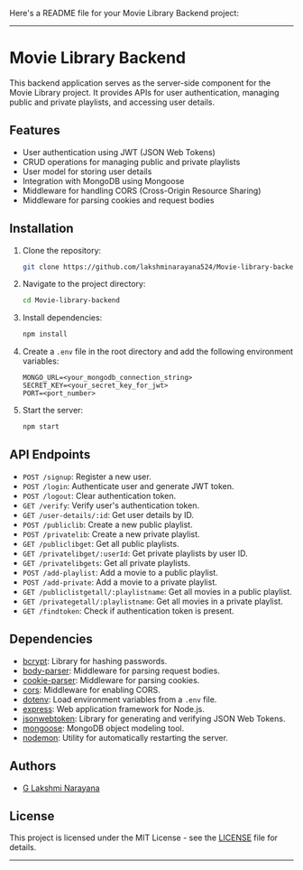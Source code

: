 Here's a README file for your Movie Library Backend project:

---

# Movie Library Backend

This backend application serves as the server-side component for the Movie Library project. It provides APIs for user authentication, managing public and private playlists, and accessing user details.

## Features

- User authentication using JWT (JSON Web Tokens)
- CRUD operations for managing public and private playlists
- User model for storing user details
- Integration with MongoDB using Mongoose
- Middleware for handling CORS (Cross-Origin Resource Sharing)
- Middleware for parsing cookies and request bodies

## Installation

1. Clone the repository:

   ```bash
   git clone https://github.com/lakshminarayana524/Movie-library-backend.git
   ```

2. Navigate to the project directory:

   ```bash
   cd Movie-library-backend
   ```

3. Install dependencies:

   ```bash
   npm install
   ```

4. Create a `.env` file in the root directory and add the following environment variables:

   ```
   MONGO_URL=<your_mongodb_connection_string>
   SECRET_KEY=<your_secret_key_for_jwt>
   PORT=<port_number>
   ```

5. Start the server:

   ```bash
   npm start
   ```

## API Endpoints

- `POST /signup`: Register a new user.
- `POST /login`: Authenticate user and generate JWT token.
- `POST /logout`: Clear authentication token.
- `GET /verify`: Verify user's authentication token.
- `GET /user-details/:id`: Get user details by ID.
- `POST /publiclib`: Create a new public playlist.
- `POST /privatelib`: Create a new private playlist.
- `GET /publiclibget`: Get all public playlists.
- `GET /privatelibget/:userId`: Get private playlists by user ID.
- `GET /privatelibgets`: Get all private playlists.
- `POST /add-playlist`: Add a movie to a public playlist.
- `POST /add-private`: Add a movie to a private playlist.
- `GET /publiclistgetall/:playlistname`: Get all movies in a public playlist.
- `GET /privategetall/:playlistname`: Get all movies in a private playlist.
- `GET /findtoken`: Check if authentication token is present.

## Dependencies

- [bcrypt](https://www.npmjs.com/package/bcrypt): Library for hashing passwords.
- [body-parser](https://www.npmjs.com/package/body-parser): Middleware for parsing request bodies.
- [cookie-parser](https://www.npmjs.com/package/cookie-parser): Middleware for parsing cookies.
- [cors](https://www.npmjs.com/package/cors): Middleware for enabling CORS.
- [dotenv](https://www.npmjs.com/package/dotenv): Load environment variables from a `.env` file.
- [express](https://www.npmjs.com/package/express): Web application framework for Node.js.
- [jsonwebtoken](https://www.npmjs.com/package/jsonwebtoken): Library for generating and verifying JSON Web Tokens.
- [mongoose](https://www.npmjs.com/package/mongoose): MongoDB object modeling tool.
- [nodemon](https://www.npmjs.com/package/nodemon): Utility for automatically restarting the server.

## Authors

- [G Lakshmi Narayana]((https://github.com/lakshminarayana524))

## License

This project is licensed under the MIT License - see the [LICENSE](LICENSE) file for details.

---

